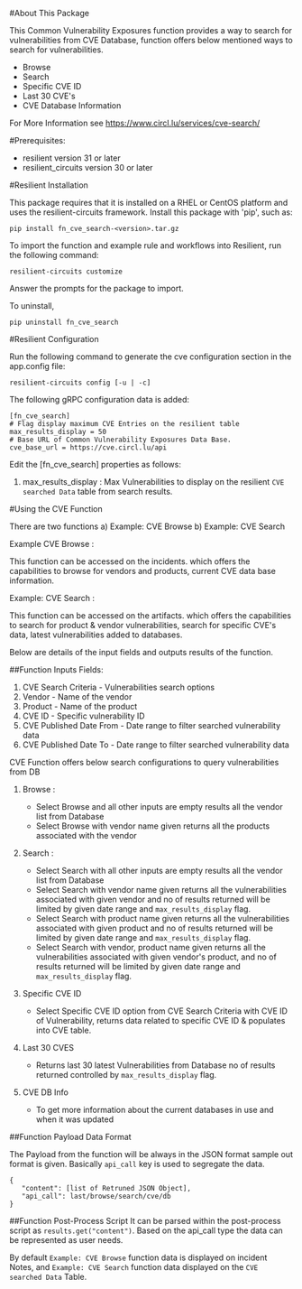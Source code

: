 #About This Package

This Common Vulnerability Exposures function provides a way to search for vulnerabilities from CVE Database, 
     function offers below mentioned ways to search for vulnerabilities.

* Browse
* Search
* Specific CVE ID
* Last 30 CVE's
* CVE Database Information
 
For More Information see https://www.circl.lu/services/cve-search/

#Prerequisites:

* resilient version 31 or later
* resilient_circuits version 30 or later
    
#Resilient Installation

This package requires that it is installed on a RHEL or CentOS platform and uses the resilient-circuits framework.
Install this package with 'pip', such as:

`pip install fn_cve_search-<version>.tar.gz`

To import the function and example rule and workflows into Resilient, run the following command:

`resilient-circuits customize`

Answer the prompts for the package to import.


To uninstall,

    pip uninstall fn_cve_search
    
#Resilient Configuration
    
Run the following command to generate the cve configuration section in the app.config file:

    resilient-circuits config [-u | -c]     

The following gRPC configuration data is added:
                    
    [fn_cve_search]
    # Flag display maximum CVE Entries on the resilient table
    max_results_display = 50
    # Base URL of Common Vulnerability Exposures Data Base.
    cve_base_url = https://cve.circl.lu/api

    
Edit the [fn_cve_search] properties as follows:
    
   1. max_results_display : Max Vulnerabilities to display on the resilient `CVE searched Data` table from search results.

#Using the CVE Function

There are two functions a) Example: CVE Browse  b) Example: CVE Search

Example CVE Browse : 

   This function can be accessed on the incidents. which offers the capabilities to browse for vendors and products,
    current CVE  data base information.
    
Example: CVE Search : 

   This function can be accessed on the artifacts. which offers the capabilities to search for product & vendor 
    vulnerabilities, search for specific CVE's data, latest vulnerabilities added to databases.
     
Below are details of the input fields and outputs results of the function.

##Function Inputs Fields:
   1. CVE Search Criteria       - Vulnerabilities search options
   2. Vendor                    - Name of the vendor
   3. Product                   - Name of the product
   4. CVE ID                    - Specific vulnerability ID
   5. CVE Published Date From   - Date range to filter searched vulnerability data
   6. CVE Published Date To     - Date range to filter searched vulnerability data
 
 CVE Function offers below search configurations to query vulnerabilities from DB
 
 1. Browse : 
    
    * Select Browse and all other inputs are empty results all the vendor list from Database
    * Select Browse with vendor name given returns all the products associated with the vendor
    
 2. Search :
    * Select Search with all other inputs are empty results all the vendor list from Database
    * Select Search with vendor name given returns all the vulnerabilities associated with 
        given vendor and no of results returned will be limited by given date range and 
        `max_results_display` flag.
    * Select Search with product name given returns all the vulnerabilities associated with 
        given product and no of results returned will be limited by given date range and 
        `max_results_display` flag.
    * Select Search with vendor, product name given returns all the vulnerabilities associated with 
        given vendor's product, and no of results returned will be limited by given date range and 
        `max_results_display` flag.
        
 3. Specific CVE ID
    * Select Specific CVE ID option from CVE Search Criteria with CVE ID of Vulnerability, returns
      data related to specific CVE ID & populates into CVE table.
      
 4. Last 30 CVES
    * Returns last 30 latest Vulnerabilities from Database no of results returned controlled by 
       `max_results_display` flag.
     
 5. CVE DB Info
    * To get more information about the current databases in use and when it was updated 
        
     
##Function Payload Data Format

  The Payload from the function will be always in the JSON format sample out format is given.
  Basically `api_call` key is used to segregate the data.
  
    {
       "content": [list of Retruned JSON Object],
       "api_call": last/browse/search/cve/db
    }
    
##Function Post-Process Script
   It can be parsed within the post-process script as `results.get("content")`. Based on the api_call type 
   the data can be represented as user needs.
   
   By default `Example: CVE Browse` function data is displayed on incident Notes, 
    and `Example: CVE Search` function data displayed on the `CVE searched Data` Table.

    
    
